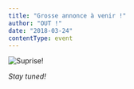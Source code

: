 ```yaml
---
title: "Grosse annonce à venir !"
author: "OUT !"
date: "2018-03-24"
contentType: event
---
```


![Suprise!](/uploads/blog/2018-03-24-teaser/surprise.gif)

*Stay tuned!*
